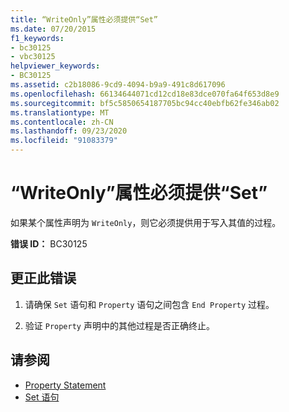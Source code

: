 ```yaml
---
title: “WriteOnly”属性必须提供“Set”
ms.date: 07/20/2015
f1_keywords:
- bc30125
- vbc30125
helpviewer_keywords:
- BC30125
ms.assetid: c2b18086-9cd9-4094-b9a9-491c8d617096
ms.openlocfilehash: 66134644071cd12cd18e83dce070fa64f653d8e9
ms.sourcegitcommit: bf5c5850654187705bc94cc40ebfb62fe346ab02
ms.translationtype: MT
ms.contentlocale: zh-CN
ms.lasthandoff: 09/23/2020
ms.locfileid: "91083379"
---
```

# <a name="writeonly-property-must-provide-a-set"></a>“WriteOnly”属性必须提供“Set”

如果某个属性声明为 `WriteOnly`，则它必须提供用于写入其值的过程。  
  
 **错误 ID：** BC30125  
  
## <a name="to-correct-this-error"></a>更正此错误  
  
1. 请确保 `Set` 语句和 `Property` 语句之间包含 `End Property` 过程。  
  
2. 验证 `Property` 声明中的其他过程是否正确终止。  
  
## <a name="see-also"></a>请参阅

- [Property Statement](../language-reference/statements/property-statement.md)
- [Set 语句](../language-reference/statements/set-statement.md)
